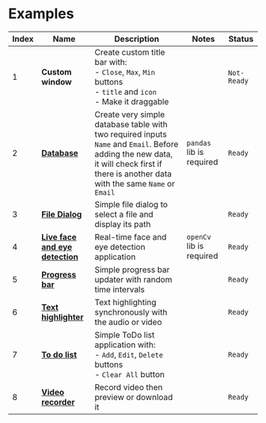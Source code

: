 # Examples

|Index|Name|Description|Notes|Status|
|-----|----|-----------|-----|------|
|1|**Custom window**|Create custom title bar with: <br/>- `Close`, `Max`, `Min` buttons<br/>- `title` and `icon`<br/>- Make it draggable||`Not-Ready`|
|2|[**Database**](database)|Create very simple database table with two required inputs `Name` and `Email`. Before adding the new data, it will check first if there is another data with the same `Name` or `Email`|`pandas` lib is required|`Ready`|
|3|[**File Dialog**](File%20dialog)|Simple file dialog to select a file and display its path||`Ready`|
|4|[**Live face and eye detection**](Live%20face%20and%20eye%20detection)|Real-time face and eye detection application|`openCv` lib is required|`Ready`|
|5|[**Progress bar**](Progress%20bar)|Simple progress bar updater with random time intervals||`Ready`|
|6|[**Text highlighter**](Text%20highlighter)|Text highlighting synchronously with the audio or video||`Ready`|
|7|[**To do list**](To%20do%20list)|Simple ToDo list application with:<br/>- `Add`, `Edit`, `Delete` buttons<br/>- `Clear All` button||`Ready`|
|8|[**Video recorder**](Video%20recorder)|Record video then preview or download it||`Ready`|
